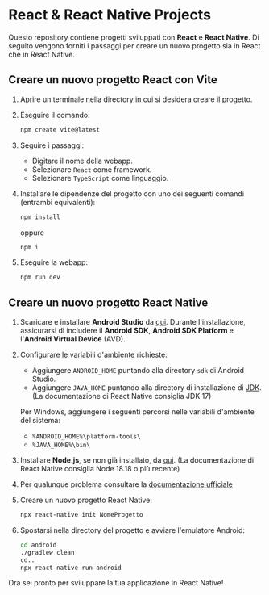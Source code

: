 
# React & React Native Projects

Questo repository contiene progetti sviluppati con **React** e **React Native**. Di seguito vengono forniti i passaggi per creare un nuovo progetto sia in React che in React Native.

## Creare un nuovo progetto React con Vite

1. Aprire un terminale nella directory in cui si desidera creare il progetto.
2. Eseguire il comando:

   ```bash
   npm create vite@latest
   ```

3. Seguire i passaggi:
   - Digitare il nome della webapp.
   - Selezionare `React` come framework.
   - Selezionare `TypeScript` come linguaggio.

4. Installare le dipendenze del progetto con uno dei seguenti comandi (entrambi equivalenti):

   ```bash
   npm install
   ```

   oppure

   ```bash
   npm i
   ```

5. Eseguire la webapp:

   ```bash
   npm run dev
   ```

## Creare un nuovo progetto React Native

1. Scaricare e installare **Android Studio** da [qui](https://developer.android.com/studio). Durante l'installazione, assicurarsi di includere il **Android SDK**, **Android SDK Platform** e l'**Android Virtual Device** (AVD).

2. Configurare le variabili d'ambiente richieste:

   - Aggiungere `ANDROID_HOME` puntando alla directory `sdk` di Android Studio.
   - Aggiungere `JAVA_HOME` puntando alla directory di installazione di [JDK](https://www.oracle.com/java/technologies/javase/jdk17-archive-downloads.html). (La documentazione di React Native consiglia JDK 17)

   Per Windows, aggiungere i seguenti percorsi nelle variabili d'ambiente del sistema:

   - `%ANDROID_HOME%\platform-tools\`
   - `%JAVA_HOME%\bin\`

3. Installare **Node.js**, se non già installato, da [qui](https://nodejs.org/). (La documentazione di React Native consiglia Node 18.18 o più recente)


4. Per qualunque problema consultare la [documentazione ufficiale](https://reactnative.dev/docs/set-up-your-environment)

5. Creare un nuovo progetto React Native:

   ```bash
   npx react-native init NomeProgetto
   ```

6. Spostarsi nella directory del progetto e avviare l'emulatore Android:

   ```bash
   cd android
   ./gradlew clean
   cd.. 
   npx react-native run-android
   ```
   
Ora sei pronto per sviluppare la tua applicazione in React Native!
